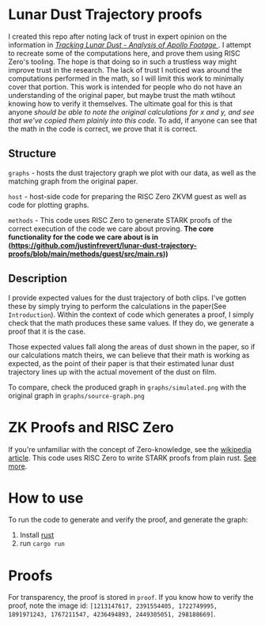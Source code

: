 # Lunar Dust Trajectory proofs

I created this repo after noting lack of trust in expert opinion on the information in *[Tracking Lunar Dust - Analysis of Apollo Footage
](https://www.researchgate.net/publication/258468670_Tracking_Lunar_Dust_-_Analysis_of_Apollo_Footage)*. I attempt to recreate some of the computations here, and prove them using RISC Zero's tooling. The hope is that doing so in such a trustless way might improve trust in the research. The lack of trust I noticed was around the computations performed in the math, so I will limit this work to minimally cover that portion. This work is intended for people who do not have an understanding of the original paper, but maybe trust the math wtihout knowing how to verify it themselves. The ultimate goal for this is that anyone *should be able to note the original calculations for x and y, and see that we've copied them plainly into this code.* To add, if anyone can see that the math in the code is correct, we prove that it is correct.

## Structure
`graphs` - hosts the dust trajectory graph we plot with our data, as well as the matching graph from the original paper.

`host` - host-side code for preparing the RISC Zero ZKVM guest as well as code for plotting graphs.

`methods` - This code uses RISC Zero to generate STARK proofs of the correct execution of the code we care about proving. **The core functionality for the code we care about is in (https://github.com/justinfrevert/lunar-dust-trajectory-proofs/blob/main/methods/guest/src/main.rs))**

## Description
I provide expected values for the dust trajectory of both clips. I've gotten these by simply trying to perform the calculations in the paper(See `Introduction`). Within the context of code which generates a proof, I simply check that the math produces these same values. If they do, we generate a proof that it is the case.

Those expected values fall along the areas of dust shown in the paper, so if our calculations match theirs, we can believe that their math is working as expected, as the point of their paper is that their estimated lunar dust trajectory lines up with the actual movement of the dust on film.

To compare, check the produced graph in `graphs/simulated.png` with the original graph in `graphs/source-graph.png`

# ZK Proofs and RISC Zero
If you're unfamiliar with the concept of Zero-knowledge, see the [wikipedia article](https://en.wikipedia.org/wiki/Zero-knowledge_proof).
This code uses RISC Zero to write STARK proofs from plain rust. [See more](https://www.risczero.com/).

# How to use
To run the code to generate and verify the proof, and generate the graph:
1. Install [rust](https://www.rust-lang.org/tools/install)
2. run `cargo run`

# Proofs
For transparency, the proof is stored in `proof`. If you know how to verify the proof, note the image id: `[1213147617, 2391554405, 1722749995, 1891971243, 1767211547, 4236494893, 2449305051, 298188669]`.
